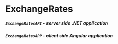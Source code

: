 # ExchangeRates

##### `ExchangeRatesAPI` - server side .NET application
##### `ExchangeRatesAPP` - client side Angular application
